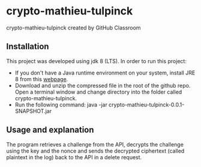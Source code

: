 # crypto-mathieu-tulpinck
crypto-mathieu-tulpinck created by GitHub Classroom

## Installation

This project was developed using jdk 8 (LTS). In order to run this project:

- If you don't have a Java runtime environment on your system, install JRE 8 from this [webpage](https://www.java.com/en/download/).
- Download and unzip the compressed file in the root of the github repo. Open a terminal window and change directory into the folder called crypto-mathieu-tulpinck.
- Run the following command: java -jar crypto-mathieu-tulpinck-0.0.1-SNAPSHOT.jar

## Usage and explanation

The program retrieves a challenge from the API, decrypts the challenge using the key and the nonce and sends the decrypted ciphertext (called plaintext in the log) back to the API in a delete request.